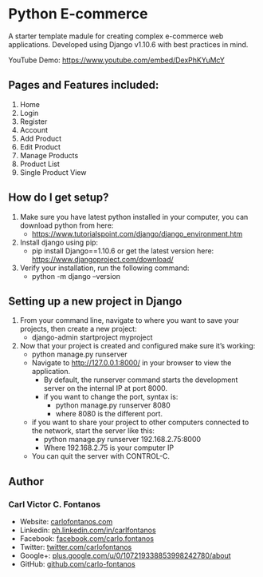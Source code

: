 # Python E-commerce

A starter template madule for creating complex e-commerce web applications. Developed using Django v1.10.6 with best practices in mind.

YouTube Demo: https://www.youtube.com/embed/DexPhKYuMcY

## Pages and Features included:
1. Home
2. Login
3. Register
4. Account
5. Add Product
6. Edit Product
7. Manage Products
8. Product List
9. Single Product View

## How do I get setup?
1. Make sure you have latest python installed in your computer, you can download python from here: 		
	+ https://www.tutorialspoint.com/django/django_environment.htm
2. Install django using pip:
	+ pip install Django==1.10.6
or get the latest version here: https://www.djangoproject.com/download/
3. Verify your installation, run the following command:
	+ python -m django –version
	
## Setting up a new project in Django
1. From your command line, navigate to where you want to save your projects, then create a new project:
	+ django-admin startproject myproject
2. Now that your project is created and configured make sure it’s working:
	+ python manage.py runserver
	+ Navigate to http://127.0.0.1:8000/ in your browser to view the application.
		+ By default, the runserver command starts the development server on the internal IP at port 8000.
		+ if you want to change the port, syntax is:
			+ python manage.py runserver 8080
			+ where 8080 is the different port.
	+ if you want to share your project to other computers connected to the network, start the server like this:
		+ python manage.py runserver 192.168.2.75:8000
		+ Where 192.168.2.75 is your computer IP
	+ You can quit the server with CONTROL-C.

## Author
### Carl Victor C. Fontanos
+ Website: [carlofontanos.com](http://www.carlofontanos.com)
+ Linkedin: [ph.linkedin.com/in/carlfontanos](http://ph.linkedin.com/in/carlfontanos)
+ Facebook: [facebook.com/carlo.fontanos](http://facebook.com/carlo.fontanos)
+ Twitter: [twitter.com/carlofontanos](http://twitter.com/carlofontanos)
+ Google+: [plus.google.com/u/0/107219338853998242780/about](https://plus.google.com/u/0/107219338853998242780/about)
+ GitHub: [github.com/carlo-fontanos](https://github.com/carlo-fontanos)

